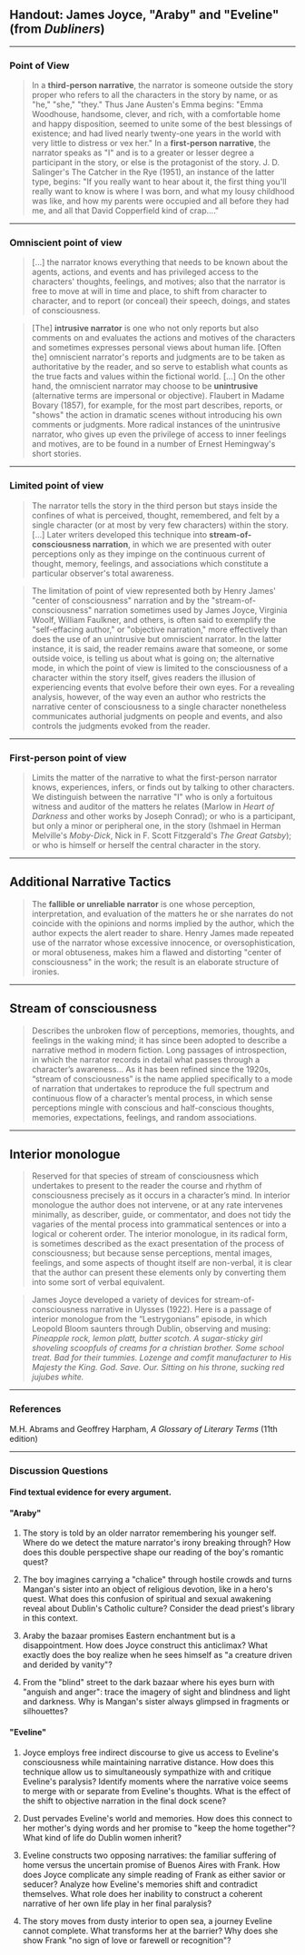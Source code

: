## Handout: James Joyce, "Araby" and "Eveline" (from *Dubliners*)

---

### Point of View

> In a **third-person narrative**, the narrator is someone outside the story proper who refers to all the characters in the story by name, or as "he," "she," "they." Thus Jane Austen's Emma begins: "Emma Woodhouse, handsome, clever, and rich, with a comfortable home and happy disposition, seemed to unite some of the best blessings of existence; and had lived nearly twenty-one years in the world with very little to distress or vex her." In a **first-person narrative**, the narrator speaks as "I" and is to a greater or lesser degree a participant in the story, or else is the protagonist of the story. J. D. Salinger's The Catcher in the Rye (1951), an instance of the latter type, begins: "If you really want to hear about it, the first thing you'll really want to know is where I was born, and what my lousy childhood was like, and how my parents were occupied and all before they had me, and all that David Copperfield kind of crap…."

---

### Omniscient point of view

> [...] the narrator knows everything that needs to be known about the agents, actions, and events and has privileged access to the characters' thoughts, feelings, and motives; also that the narrator is free to move at will in time and place, to shift from character to character, and to report (or conceal) their speech, doings, and states of consciousness.

> [The] **intrusive narrator** is one who not only reports but also comments on and evaluates the actions and motives of the characters and sometimes expresses personal views about human life. [Often the] omniscient narrator's reports and judgments are to be taken as authoritative by the reader, and so serve to establish what counts as the true facts and values within the fictional world. [...] On the other hand, the omniscient narrator may choose to be **unintrusive** (alternative terms are impersonal or objective). Flaubert in Madame Bovary (1857), for example, for the most part describes, reports, or "shows" the action in dramatic scenes without introducing his own comments or judgments. More radical instances of the unintrusive narrator, who gives up even the privilege of access to inner feelings and motives, are to be found in a number of Ernest Hemingway's short stories.

---

### Limited point of view
> The narrator tells the story in the third person but stays inside the confines of what is perceived, thought, remembered, and felt by a single character (or at most by very few characters) within the story. [...] Later writers developed this technique into **stream-of-consciousness narration**, in which we are presented with outer perceptions only as they impinge on the continuous current of thought, memory, feelings, and associations which constitute a particular observer's total awareness. 

> The limitation of point of view represented both by Henry James' "center of consciousness" narration and by the "stream-of-consciousness" narration sometimes used by James Joyce, Virginia Woolf, William Faulkner, and others, is often said to exemplify the "self-effacing author," or "objective narration," more effectively than does the use of an unintrusive but omniscient narrator. In the latter instance, it is said, the reader remains aware that someone, or some outside voice, is telling us about what is going on; the alternative mode, in which the point of view is limited to the consciousness of a character within the story itself, gives readers the illusion of experiencing events that evolve before their own eyes. For a revealing analysis, however, of the way even an author who restricts the narrative center of consciousness to a single character nonetheless communicates authorial judgments on people and events, and also controls the judgments evoked from the reader.

---

### First-person point of view

> Limits the matter of the narrative to what the first-person narrator knows, experiences, infers, or finds out by talking to other characters. We distinguish between the narrative "I" who is only a fortuitous witness and auditor of the matters he relates (Marlow in *Heart of Darkness* and other works by Joseph Conrad); or who is a participant, but only a minor or peripheral one, in the story (Ishmael in Herman Melville's *Moby-Dick*, Nick in F. Scott Fitzgerald's *The Great Gatsby*); or who is himself or herself the central character in the story.

---

## Additional Narrative Tactics

> The **fallible or unreliable narrator** is one whose perception, interpretation, and evaluation of the matters he or she narrates do not coincide with the opinions and norms implied by the author, which the author expects the alert reader to share. Henry James made repeated use of the narrator whose excessive innocence, or oversophistication, or moral obtuseness, makes him a flawed and distorting "center of consciousness" in the work; the result is an elaborate structure of ironies.

---

## Stream of consciousness

> Describes the unbroken flow of perceptions, memories, thoughts, and feelings in the waking mind; it has since been adopted to describe a narrative method in modern fiction. Long passages of introspection, in which the narrator records in detail what passes through a character’s awareness... As it has been refined since the 1920s, “stream of consciousness” is the name applied specifically to a mode of narration that undertakes to reproduce the full spectrum and continuous flow of a character’s mental process, in which sense perceptions mingle with conscious and half-conscious thoughts, memories, expectations, feelings, and random associations. 

--- 

## Interior monologue

> Reserved for that species of stream of consciousness which undertakes to present to the reader the course and rhythm of consciousness precisely as it occurs in a character’s mind. In interior monologue the author does not intervene, or at any rate intervenes minimally, as describer, guide, or commentator, and does not tidy the vagaries of the mental process into grammatical sentences or into a logical or coherent order. The interior monologue, in its radical form, is sometimes described as the exact presentation of the process of consciousness; but because sense perceptions, mental images, feelings, and some aspects of thought itself are non-verbal, it is clear that the author can present these elements only by converting them into some sort of verbal equivalent. 

> James Joyce developed a variety of devices for stream-of-consciousness narrative in Ulysses (1922). Here is a passage of interior monologue from the “Lestrygonians” episode, in which Leopold Bloom saunters through Dublin, observing and musing: *Pineapple rock, lemon platt, butter scotch. A sugar-sticky girl shoveling scoopfuls of creams for a christian brother. Some school treat. Bad for their tummies. Lozenge and comfit manufacturer to His Majesty the King. God. Save. Our. Sitting on his throne, sucking red jujubes white.* 

---

### References
M.H. Abrams and Geoffrey Harpham, *A Glossary of Literary Terms* (11th edition)

---

### Discussion Questions

#### Find textual evidence for every argument.

#### "Araby"

1. The story is told by an older narrator remembering his younger self. Where do we detect the mature narrator's irony breaking through? How does this double perspective shape our reading of the boy's romantic quest?

2. The boy imagines carrying a "chalice" through hostile crowds and turns Mangan's sister into an object of religious devotion, like in a hero's quest. What does this confusion of spiritual and sexual awakening reveal about Dublin's Catholic culture? Consider the dead priest's library in this context.

3. Araby the bazaar promises Eastern enchantment but is a disappointment. How does Joyce construct this anticlimax? What exactly does the boy realize when he sees himself as "a creature driven and derided by vanity"?

4. From the "blind" street to the dark bazaar where his eyes burn with "anguish and anger": trace the imagery of sight and blindness and light and darkness. Why is Mangan's sister always glimpsed in fragments or silhouettes?

#### "Eveline"

1. Joyce employs free indirect discourse to give us access to Eveline's consciousness while maintaining narrative distance. How does this technique allow us to simultaneously sympathize with and critique Eveline's paralysis? Identify moments where the narrative voice seems to merge with or separate from Eveline's thoughts. What is the effect of the shift to objective narration in the final dock scene?

2. Dust pervades Eveline's world and memories. How does this connect to her mother's dying words and her promise to "keep the home together"? What kind of life do Dublin women inherit?

3. Eveline constructs two opposing narratives: the familiar suffering of home versus the uncertain promise of Buenos Aires with Frank. How does Joyce complicate any simple reading of Frank as either savior or seducer? Analyze how Eveline's memories shift and contradict themselves. What role does her inability to construct a coherent narrative of her own life play in her final paralysis?

4. The story moves from dusty interior to open sea, a journey Eveline cannot complete. What transforms her at the barrier? Why does she show Frank "no sign of love or farewell or recognition"?